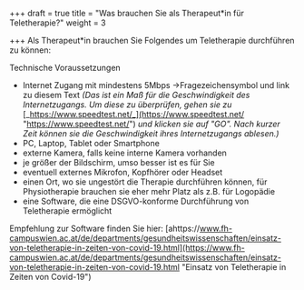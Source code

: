 +++
draft = true
title = "Was brauchen Sie als Therapeut*in für Teletherapie?"
weight = 3

+++
Als Therapeut*in brauchen Sie Folgendes um Teletherapie durchführen zu können:

Technische Voraussetzungen

* Internet Zugang mit mindestens 5Mbps ->Fragezeichensymbol und link zu diesem Text _(Das ist ein Maß für die Geschwindigkeit des Internetzugangs. Um diese zu überprüfen, gehen sie zu_ [_https://www.speedtest.net/_](https://www.speedtest.net/ "https://www.speedtest.net/") _und klicken sie auf "GO". Nach kurzer Zeit können sie die Geschwindigkeit ihres Internetzugangs ablesen.)_
* PC, Laptop, Tablet oder Smartphone
* externe Kamera, falls keine interne Kamera vorhanden
* je größer der Bildschirm, umso besser ist es für Sie
* eventuell externes Mikrofon, Kopfhörer oder Headset
* einen Ort, wo sie ungestört die Therapie durchführen können, für Physiotherapie brauchen sie eher mehr Platz als z.B. für Logopädie
* eine Software, die eine DSGVO-konforme Durchführung von Teletherapie ermöglicht 

Empfehlung zur Software finden Sie hier: [ahttps://www.fh-campuswien.ac.at/de/departments/gesundheitswissenschaften/einsatz-von-teletherapie-in-zeiten-von-covid-19.html](https://www.fh-campuswien.ac.at/de/departments/gesundheitswissenschaften/einsatz-von-teletherapie-in-zeiten-von-covid-19.html "Einsatz von Teletherapie in Zeiten von Covid-19")